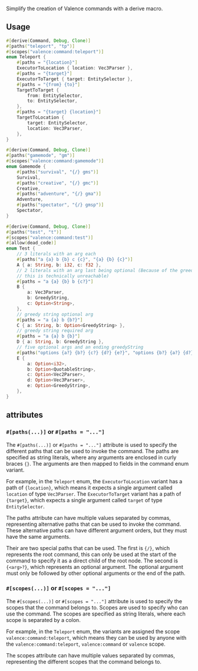 Simplify the creation of Valence commands with a derive macro.

## Usage

```rust
#[derive(Command, Debug, Clone)]
#[paths("teleport", "tp")]
#[scopes("valence:command:teleport")]
enum Teleport {
    #[paths = "{location}"]
    ExecutorToLocation { location: Vec3Parser },
    #[paths = "{target}"]
    ExecutorToTarget { target: EntitySelector },
    #[paths = "{from} {to}"]
    TargetToTarget {
        from: EntitySelector,
        to: EntitySelector,
    },
    #[paths = "{target} {location}"]
    TargetToLocation {
        target: EntitySelector,
        location: Vec3Parser,
    },
}

#[derive(Command, Debug, Clone)]
#[paths("gamemode", "gm")]
#[scopes("valence:command:gamemode")]
enum Gamemode {
    #[paths("survival", "{/} gms")]
    Survival,
    #[paths("creative", "{/} gmc")]
    Creative,
    #[paths("adventure", "{/} gma")]
    Adventure,
    #[paths("spectator", "{/} gmsp")]
    Spectator,
}

#[derive(Command, Debug, Clone)]
#[paths("test", "t")]
#[scopes("valence:command:test")]
#[allow(dead_code)]
enum Test {
    // 3 literals with an arg each
    #[paths("a {a} b {b} c {c}", "{a} {b} {c}")]
    A { a: String, b: i32, c: f32 },
    // 2 literals with an arg last being optional (Because of the greedy string before the end
    // this is technically unreachable)
    #[paths = "a {a} {b} b {c?}"]
    B {
        a: Vec3Parser,
        b: GreedyString,
        c: Option<String>,
    },
    // greedy string optional arg
    #[paths = "a {a} b {b?}"]
    C { a: String, b: Option<GreedyString> },
    // greedy string required arg
    #[paths = "a {a} b {b}"]
    D { a: String, b: GreedyString },
    // five optional args and an ending greedyString
    #[paths("options {a?} {b?} {c?} {d?} {e?}", "options {b?} {a?} {d?} {c?} {e?}")]
    E {
        a: Option<i32>,
        b: Option<QuotableString>,
        c: Option<Vec2Parser>,
        d: Option<Vec3Parser>,
        e: Option<GreedyString>,
    },
}
```

## attributes

### `#[paths(...)]` or `#[paths = "..."]`

The `#[paths(...)]` or `#[paths = "..."]` attribute is used to specify the different paths that can be used to invoke
the command. The paths are specified as string literals, where any arguments are enclosed in curly braces `{}`.
The arguments are then mapped to fields in the command enum variant.

For example, in the `Teleport` enum, the `ExecutorToLocation` variant has a path of `{location}`, which means it expects
a single argument called `location` of type `Vec3Parser`. The `ExecutorToTarget` variant has a path of `{target}`, which
expects a single argument called `target` of type `EntitySelector`.

The paths attribute can have multiple values separated by commas, representing alternative paths that can be used to 
invoke the command. These alternative paths can have different argument orders, but they must have the same arguments.

Their are two special paths that can be used. The first is `{/}`, which represents the root command, this can only be 
used at the start of the command to specify it as a direct child of the root node. The second is `{<arg>?}`, which
represents an optional argument. The optional argument must only be followed by other optional arguments or the end of 
the path.

### `#[scopes(...)]` or `#[scopes = "..."]`

The `#[scopes(...)]` or `#[scopes = "..."]` attribute is used to specify the scopes that the command belongs to. Scopes
are used to specify who can use the command. The scopes are specified as string literals, where each scope is separated
by a colon.

For example, in the `Teleport` enum, the variants are assigned the scope `valence:command:teleport`, which means they
can be used by anyone with the `valence:command:teleport`, `valence:command` or `valence` scope.

The scopes attribute can have multiple values separated by commas, representing the different scopes that the command
belongs to.
